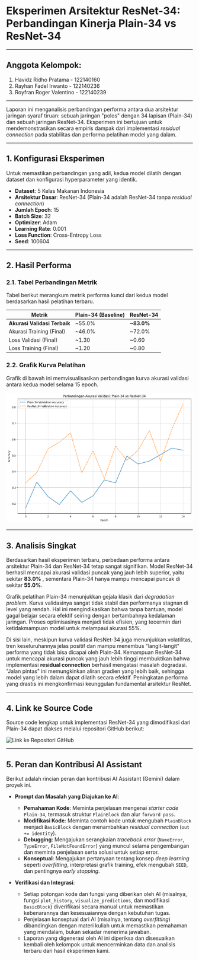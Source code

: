 # Eksperimen Arsitektur ResNet-34: Perbandingan Kinerja Plain-34 vs ResNet-34

---

## Anggota Kelompok:

1. Havidz Ridho Pratama - 122140160
2. Rayhan Fadel Irwanto - 122140236
3. Royfran Roger Valentino - 122140239

---

Laporan ini menganalisis perbandingan performa antara dua arsitektur jaringan syaraf tiruan: sebuah jaringan "polos" dengan 34 lapisan (Plain-34) dan sebuah jaringan ResNet-34. Eksperimen ini bertujuan untuk mendemonstrasikan secara empiris dampak dari implementasi *residual connection* pada stabilitas dan performa pelatihan model yang dalam.

---

## 1. Konfigurasi Eksperimen

Untuk memastikan perbandingan yang adil, kedua model dilatih dengan dataset dan konfigurasi hyperparameter yang identik.

* **Dataset**: 5 Kelas Makanan Indonesia
* **Arsitektur Dasar**: ResNet-34 (Plain-34 adalah ResNet-34 tanpa *residual connection*)
* **Jumlah Epoch**: 15
* **Batch Size**: 32
* **Optimizer**: Adam
* **Learning Rate**: 0.001
* **Loss Function**: Cross-Entropy Loss
* **Seed**: 100604

---

## 2. Hasil Performa

### 2.1. Tabel Perbandingan Metrik

Tabel berikut merangkum metrik performa kunci dari kedua model berdasarkan hasil pelatihan terbaru.

| Metrik                      | Plain-34 (Baseline) | ResNet-34          |
| --------------------------- | ------------------- | ------------------ |
| **Akurasi Validasi Terbaik** | ~55.0%              | **~83.0%** 	 |
| Akurasi Training (Final)    | ~46.0%              | ~72.0%             |
| Loss Validasi (Final)       | ~1.30               | ~0.60              |
| Loss Training (Final)       | ~1.20               | ~0.80              |

### 2.2. Grafik Kurva Pelatihan

Grafik di bawah ini memvisualisasikan perbandingan kurva akurasi validasi antara kedua model selama 15 epoch.

![Grafik Perbandingan Akurasi Plain-34 dan ResNet-34](https://github.com/havidz122140160/Plain-34_ResNet-34_3R/blob/main/images/grafik_perbandingan_Plain-34_ResNet-34.png)

---

## 3. Analisis Singkat

Berdasarkan hasil eksperimen terbaru, perbedaan performa antara arsitektur Plain-34 dan ResNet-34 tetap sangat signifikan. Model ResNet-34 berhasil mencapai akurasi validasi puncak yang jauh lebih superior, yaitu sekitar **83.0%** , sementara Plain-34 hanya mampu mencapai puncak di sekitar **55.0%**.

Grafik pelatihan Plain-34 menunjukkan gejala klasik dari *degradation problem*. Kurva validasinya sangat tidak stabil dan performanya stagnan di level yang rendah. Hal ini mengindikasikan bahwa tanpa bantuan, model gagal belajar secara efektif seiring dengan bertambahnya kedalaman jaringan. Proses optimisasinya menjadi tidak efisien, yang tecermin dari ketidakmampuan model untuk melampaui akurasi 55%.

Di sisi lain, meskipun kurva validasi ResNet-34 juga menunjukkan volatilitas, tren keseluruhannya jelas positif dan mampu menembus "langit-langit" performa yang tidak bisa dicapai oleh Plain-34. Kemampuan ResNet-34 untuk mencapai akurasi puncak yang jauh lebih tinggi membuktikan bahwa implementasi **residual connection** berhasil mengatasi masalah degradasi. "Jalan pintas" ini memungkinkan aliran gradien yang lebih baik, sehingga model yang lebih dalam dapat dilatih secara efektif. Peningkatan performa yang drastis ini mengkonfirmasi keunggulan fundamental arsitektur ResNet.

---

## 4. Link ke Source Code

Source code lengkap untuk implementasi ResNet-34 yang dimodifikasi dari Plain-34 dapat diakses melalui repositori GitHub berikut:

![Link ke Repositori GitHub](https://github.com/havidz122140160/Plain-34_ResNet-34_3R)

---

## 5. Peran dan Kontribusi AI Assistant

Berikut adalah rincian peran dan kontribusi AI Assistant (Gemini) dalam proyek ini.

* **Prompt dan Masalah yang Diajukan ke AI**:
    * **Pemahaman Kode**: Meminta penjelasan mengenai *starter code* `Plain-34`, termasuk struktur `PlainBlock` dan alur `forward pass`.
    * **Modifikasi Kode**: Meminta contoh kode untuk mengubah `PlainBlock` menjadi `BasicBlock` dengan menambahkan *residual connection* (`out += identity`).
    * **Debugging**: Mengajukan serangkaian *traceback error* (`NameError`, `TypeError`, `FileNotFoundError`) yang muncul selama pengembangan dan meminta penjelasan serta solusi untuk setiap error.
    * **Konseptual**: Mengajukan pertanyaan tentang konsep *deep learning* seperti *overfitting*, interpretasi grafik training, efek mengubah `SEED`, dan pentingnya *early stopping*.

* **Verifikasi dan Integrasi**:
    * Setiap potongan kode dan fungsi yang diberikan oleh AI (misalnya, fungsi `plot_history`, `visualize_predictions`, dan modifikasi `BasicBlock`) diverifikasi secara manual untuk memastikan kebenarannya dan kesesuaiannya dengan kebutuhan tugas.
    * Penjelasan konseptual dari AI (misalnya, tentang *overfitting*) dibandingkan dengan materi kuliah untuk memastikan pemahaman yang mendalam, bukan sekadar menerima jawaban.
    * Laporan yang digenerasi oleh AI ini diperiksa dan disesuaikan kembali oleh kelompok untuk mencerminkan data dan analisis terbaru dari hasil eksperimen kami.
